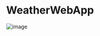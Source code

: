 # WeatherWebApp

![image](https://user-images.githubusercontent.com/85809730/122705852-82cc1300-d224-11eb-9dd1-e86d23c83325.png)
